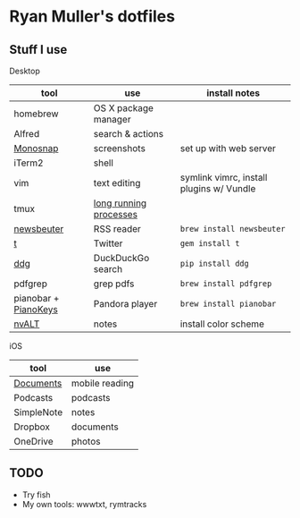 # Ryan Muller's dotfiles

## Stuff I use

Desktop

tool | use | install notes
-----|-----|--------------
homebrew | OS X package manager |
Alfred | search & actions |
[Monosnap](https://monosnap.com/) | screenshots | set up with web server
iTerm2 | shell |
vim | text editing | symlink vimrc, install plugins w/ Vundle
tmux | [long running processes](https://robots.thoughtbot.com/tmux-only-for-long-running-processes) |
[newsbeuter](http://www.newsbeuter.org/) | RSS reader | `brew install newsbeuter`
[t](https://github.com/sferik/t) | Twitter | `gem install t`
[ddg](https://github.com/jshrake/ddg) | DuckDuckGo search | `pip install ddg`
pdfgrep | grep pdfs | `brew install pdfgrep`
pianobar + [PianoKeys](https://github.com/shayne/PianoKeys) | Pandora player | `brew install pianobar`
[nvALT](http://brettterpstra.com/projects/nvalt/) | notes | install color scheme

iOS

tool | use
-----|----
[Documents](https://readdle.com/products/documents) | mobile reading |
Podcasts | podcasts |
SimpleNote | notes |
Dropbox | documents |
OneDrive | photos |

## TODO

* Try fish
* My own tools: wwwtxt, rymtracks
